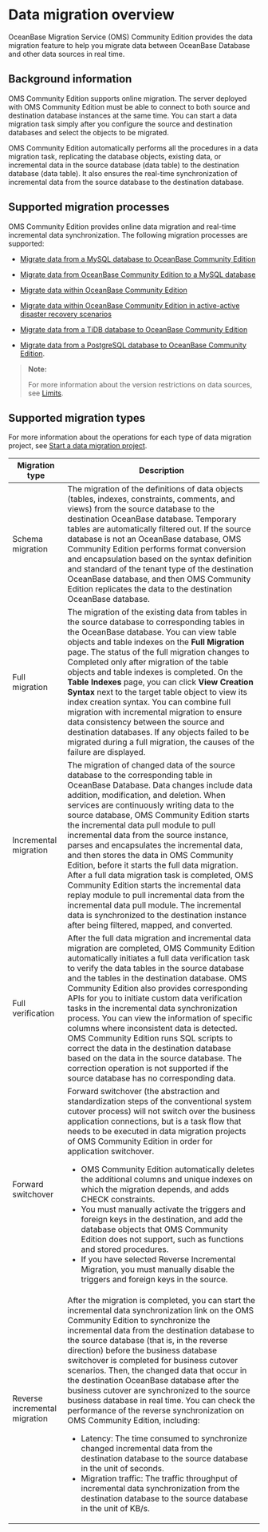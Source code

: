 # Data migration overview

OceanBase Migration Service (OMS) Community Edition provides the data migration feature to help you migrate data between OceanBase Database and other data sources in real time.

## Background information

OMS Community Edition supports online migration. The server deployed with OMS Community Edition must be able to connect to both source and destination database instances at the same time. You can start a data migration task simply after you configure the source and destination databases and select the objects to be migrated.

OMS Community Edition automatically performs all the procedures in a data migration task, replicating the database objects, existing data, or incremental data in the source database (data table) to the destination database (data table). It also ensures the real-time synchronization of incremental data from the source database to the destination database.

## Supported migration processes

OMS Community Edition provides online data migration and real-time incremental data synchronization. The following migration processes are supported:

* [Migrate data from a MySQL database to OceanBase Community Edition](../600.data-migration/200.create-a-project-to-migrate-data-from-a-mysql-database-to-a-mysql-tenant-of-oceanbase-database.md)

* [Migrate data from OceanBase Community Edition to a MySQL database](../600.data-migration/300.create-a-project-to-migrate-data-from-a-mysql-tenant-of-oceanbase-database-to-a-mysql-database.md)

* [Migrate data within OceanBase Community Edition](../600.data-migration/1100.migrate-data-within-oceanbase-database.md)

* [Migrate data within OceanBase Community Edition in active-active disaster recovery scenarios](../600.data-migration/1200.create-an-active-active-disaster-recovery-project-in-oceanbase-database.md)

* [Migrate data from a TiDB database to OceanBase Community Edition](../600.data-migration/1300.create-a-project-to-migrate-data-from-a-tidb-database-to-a-mysql-tenant-of-oceanbase-database.md)

* [Migrate data from a PostgreSQL database to OceanBase Community Edition](../600.data-migration/1400.create-a-project-to-migrate-data-from-a-pg-database-to-a-mysql-tenant-of-oceanbase-database.md).

>**Note:**
>
>For more information about the version restrictions on data sources, see [Limits](../200.product-introduction/400.limits.md).

## Supported migration types

For more information about the operations for each type of data migration project, see [Start a data migration project](1500.manage-data-migration-projects/500.start-and-pause-a-data-migration-project.md).

|      **Migration type**       |                                  **Description**                                            |
|-------------------------------|--------------------------------------------------------------------------------------------------------------------------|
| Schema migration              | The migration of the definitions of data objects (tables, indexes, constraints, comments, and views) from the source database to the destination OceanBase database. Temporary tables are automatically filtered out.  If the source database is not an OceanBase database, OMS Community Edition performs format conversion and encapsulation based on the syntax definition and standard of the tenant type of the destination OceanBase database, and then OMS Community Edition replicates the data to the destination OceanBase database.            |
| Full migration                | The migration of the existing data from tables in the source database to corresponding tables in the OceanBase database. You can view table objects and table indexes on the **Full Migration** page. The status of the full migration changes to Completed only after migration of the table objects and table indexes is completed. On the **Table Indexes** page, you can click **View Creation Syntax** next to the target table object to view its index creation syntax.  You can combine full migration with incremental migration to ensure data consistency between the source and destination databases. If any objects failed to be migrated during a full migration, the causes of the failure are displayed.                                                                                                                                                                                       |
| Incremental migration         | The migration of changed data of the source database to the corresponding table in OceanBase Database. Data changes include data addition, modification, and deletion.  When services are continuously writing data to the source database, OMS Community Edition starts the incremental data pull module to pull incremental data from the source instance, parses and encapsulates the incremental data, and then stores the data in OMS Community Edition, before it starts the full data migration.  After a full data migration task is completed, OMS Community Edition starts the incremental data replay module to pull incremental data from the incremental data pull module. The incremental data is synchronized to the destination instance after being filtered, mapped, and converted.                             |
| Full verification             | After the full data migration and incremental data migration are completed, OMS Community Edition automatically initiates a full data verification task to verify the data tables in the source database and the tables in the destination database.  OMS Community Edition also provides corresponding APIs for you to initiate custom data verification tasks in the incremental data synchronization process.  You can view the information of specific columns where inconsistent data is detected. OMS Community Edition runs SQL scripts to correct the data in the destination database based on the data in the source database. The correction operation is not supported if the source database has no corresponding data.                                                                                                                                                                                                                                   |
| Forward switchover            | Forward switchover (the abstraction and standardization steps of the conventional system cutover process) will not switch over the business application connections, but is a task flow that needs to be executed in data migration projects of OMS Community Edition in order for application switchover.<ul><li>OMS Community Edition automatically deletes the additional columns and unique indexes on which the migration depends, and adds CHECK constraints.  <li> You must manually activate the triggers and foreign keys in the destination, and add the database objects that OMS Community Edition does not support, such as functions and stored procedures. <li> If you have selected Reverse Incremental Migration, you must manually disable the triggers and foreign keys in the source. </ul> |
| Reverse incremental migration | After the migration is completed, you can start the incremental data synchronization link on the OMS Community Edition to synchronize the incremental data from the destination database to the source database (that is, in the reverse direction) before the business database switchover is completed for business cutover scenarios. Then, the changed data that occur in the destination OceanBase database after the business cutover are synchronized to the source business database in real time.  You can check the performance of the reverse synchronization on OMS Community Edition, including: <ul><li> Latency: The time consumed to synchronize changed incremental data from the destination database to the source database in the unit of seconds.   <li> Migration traffic: The traffic throughput of incremental data synchronization from the destination database to the source database in the unit of KB/s. </ul>                                                            |
